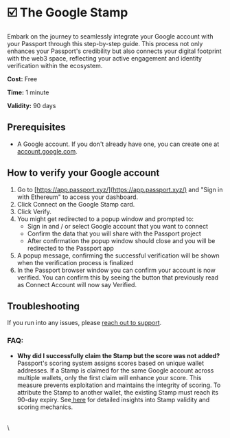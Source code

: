 # ☑️ The Google Stamp

Embark on the journey to seamlessly integrate your Google account with your Passport through this step-by-step guide. This process not only enhances your Passport's credibility but also connects your digital footprint with the web3 space, reflecting your active engagement and identity verification within the ecosystem.

**Cost:** Free

**Time:** 1 minute

**Validity:** 90 days

## Prerequisites

* A Google account. If you don't already have one, you can create one at [account.google.com](https://www.google.com/account/about/?hl=en-US).

## How to verify your Google account

1. Go to [https://app.passport.xyz/](https://app.passport.xyz/) and "Sign in with Ethereum" to access your dashboard.
2. Click Connect on the Google Stamp card.
3. Click Verify.
4. You might get redirected to a popup window and prompted to:
   * Sign in and / or select Google account that you want to connect
   * Confirm the data that you will share with the Passport project
   * After confirmation the popup window should close and you will be redirected to the Passport app
5. A popup message, confirming the successful verification will be shown when the verification process is finalized
6. In the  Passport browser window you can  confirm your account is now verified. You can confirm this by seeing the button that previously read as Connect Account will now say Verified.

## Troubleshooting

If you run into any issues, please [reach out to support](../../need-support.md).&#x20;

### FAQ:

* **Why did I successfully claim the Stamp but the score was not added?**\
  Passport's scoring system assigns scores based on unique wallet addresses. If a Stamp is claimed for the same Google account across multiple wallets, only the first claim will enhance your score. This measure prevents exploitation and maintains the integrity of scoring. To attribute the Stamp to another wallet, the existing Stamp must reach its 90-day expiry. See[ here](https://support.gitcoin.co/gitcoin-knowledge-base/gitcoin-passport/common-questions/why-is-my-passport-score-not-adding-up) for detailed insights into Stamp validity and scoring mechanics.

\
\
